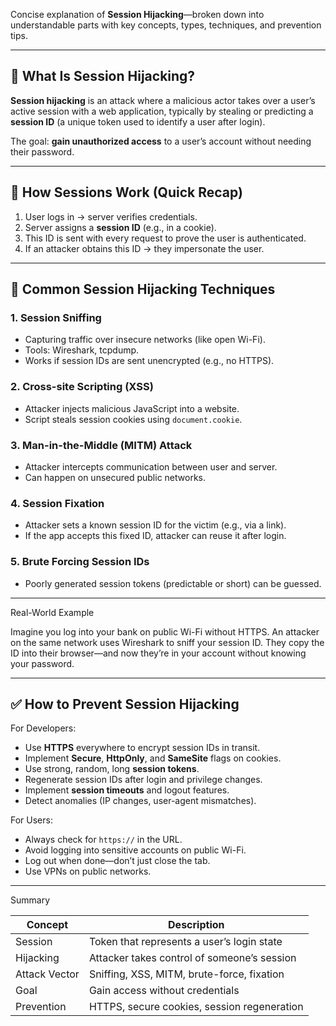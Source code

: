 Concise explanation of **Session Hijacking**—broken down into understandable parts with key concepts, types, techniques, and prevention tips.

---

## 🛑 What Is **Session Hijacking**?

**Session hijacking** is an attack where a malicious actor takes over a user’s active session with a web application, typically by stealing or predicting a **session ID** (a unique token used to identify a user after login).

The goal: **gain unauthorized access** to a user’s account without needing their password.

---

## 🔑 How Sessions Work (Quick Recap)

1. User logs in → server verifies credentials.
2. Server assigns a **session ID** (e.g., in a cookie).
3. This ID is sent with every request to prove the user is authenticated.
4. If an attacker obtains this ID → they impersonate the user.

---

## 🧪 Common Session Hijacking Techniques

### 1. **Session Sniffing**

* Capturing traffic over insecure networks (like open Wi-Fi).
* Tools: Wireshark, tcpdump.
* Works if session IDs are sent unencrypted (e.g., no HTTPS).

### 2. **Cross-site Scripting (XSS)**

* Attacker injects malicious JavaScript into a website.
* Script steals session cookies using `document.cookie`.

### 3. **Man-in-the-Middle (MITM) Attack**

* Attacker intercepts communication between user and server.
* Can happen on unsecured public networks.

### 4. **Session Fixation**

* Attacker sets a known session ID for the victim (e.g., via a link).
* If the app accepts this fixed ID, attacker can reuse it after login.

### 5. **Brute Forcing Session IDs**

* Poorly generated session tokens (predictable or short) can be guessed.

---

Real-World Example

Imagine you log into your bank on public Wi-Fi without HTTPS. An attacker on the same network uses Wireshark to sniff your session ID. They copy the ID into their browser—and now they’re in your account without knowing your password.

---

## ✅ How to Prevent Session Hijacking

For Developers:

* Use **HTTPS** everywhere to encrypt session IDs in transit.
* Implement **Secure**, **HttpOnly**, and **SameSite** flags on cookies.
* Use strong, random, long **session tokens**.
* Regenerate session IDs after login and privilege changes.
* Implement **session timeouts** and logout features.
* Detect anomalies (IP changes, user-agent mismatches).

For Users:

* Always check for `https://` in the URL.
* Avoid logging into sensitive accounts on public Wi-Fi.
* Log out when done—don’t just close the tab.
* Use VPNs on public networks.

---

Summary

| Concept       | Description                                 |
| ------------- | ------------------------------------------- |
| Session       | Token that represents a user’s login state  |
| Hijacking     | Attacker takes control of someone’s session |
| Attack Vector | Sniffing, XSS, MITM, brute-force, fixation  |
| Goal          | Gain access without credentials             |
| Prevention    | HTTPS, secure cookies, session regeneration |

